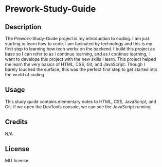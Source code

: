 # Prework-Study-Guide

## Description

The Prework-Study-Guide project is my introduction to coding.
I am just starting to learn how to code. I am facinated by technology and this is my first step to learning how tech works on the backend.
I build this project as base so I can refer to as I continue learning, and as I continue learning, I want to develope this project with the new skills I learn. 
This project helped me learn the very basics of HTML, CSS, Git, and JavaScript. Though I barely touched the surface, this was the perfect first step to get started into the world of coding. 

## Usage

This study guide contains elementary notes to HTML, CSS, JavaScript, and Git. If we open the DevTools console, we can see the JavaScript running. 


## Credits

N/A

## License

MIT license